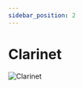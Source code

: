 ```yaml
---
sidebar_position: 2
---
```


# Clarinet

![Clarinet](https://vwiki.valorserver.com/api/item/picture/clarinet)
